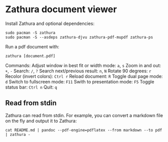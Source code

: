 # Zathura document viewer

Install Zathura and optional dependencies:
```
sudo pacman -S zathura
sudo pacman -S --asdeps zathura-djvu zathura-pdf-mupdf zathura-ps
```

Run a pdf document with:
```
zathura [document.pdf]
```

Commands:
Adjust window in best fit or width mode: `a`, `s`
Zoom in and out: `+`, `-`
Search: `/`, `?`
Search next/previous result: `n`, `N`
Rotate 90 degrees: `r`
Recolor (invert colors): `Ctrl r`
Reload document: `R`
Toggle dual page mode: `d`
Switch to fullscreen mode: `F11`
Swith to presentation mode: `F5`
Toggle status bar: `Ctrl n`
Quit: `q`

## Read from stdin

Zathura can read from stdin. For example, you can convert a markdown file on the fly and output it to Zathura:
```
cat README.md | pandoc --pdf-engine=pdflatex --from markdown --to pdf | zathura -
```

